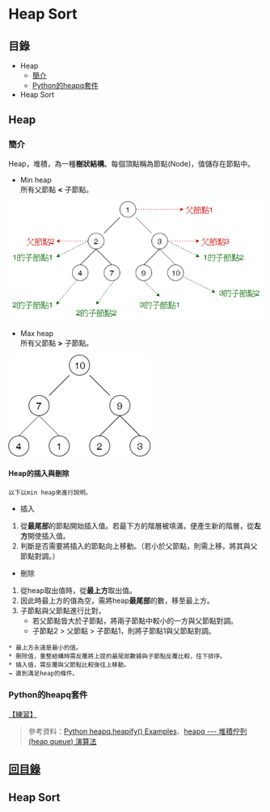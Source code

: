 # Heap Sort
## 目錄
* Heap
  * [簡介](https://github.com/HTY62006/MyLearningNote/tree/master/Week6#%E7%B0%A1%E4%BB%8B)
  * [Python的heapq套件](https://github.com/HTY62006/MyLearningNote/tree/master/Week6#python%E7%9A%84heapq%E5%A5%97%E4%BB%B6)
* Heap Sort
## Heap
### 簡介
Heap，堆積，為一種**樹狀結構**。每個頂點稱為節點(Node)，值儲存在節點中。
* Min heap
<br>所有父節點 **<** 子節點。

![image](https://github.com/HTY62006/MyLearningNote/blob/master/large_image/HS01.png)
* Max heap
<br>所有父節點 **>** 子節點。

![image](https://github.com/HTY62006/MyLearningNote/blob/master/large_image/HS02.png)
#### Heap的插入與刪除
```Text
以下以min heap來進行說明。
```
* 插入
1. 從**最尾部**的節點開始插入值。若最下方的階層被填滿，便產生新的階層，從**左方**開使插入值。
2. 判斷是否需要將插入的節點向上移動。（若小於父節點，則需上移，將其與父節點對調。）
* 刪除
1. 從heap取出值時，從**最上方**取出值。
2. 因此時最上方的值為空，需將heap**最尾部**的數，移至最上方。
3. 子節點與父節點進行比對，
   * 若父節點皆大於子節點，將兩子節點中較小的一方與父節點對調。
   * 子節點2 > 父節點 > 子節點1，則將子節點1與父節點對調。
```Text
* 最上方永遠是最小的值。
* 刪除值，重整結構時需反覆將上提的最尾部數據與子節點反覆比較，往下排序。
* 插入值，需反覆與父節點比較後往上移動。
→ 直到滿足heap的條件。
```
### Python的heapq套件
[【練習】](https://nbviewer.jupyter.org/github/HTY62006/MyLearningNote/blob/master/Week6/heapq.ipynb)
> 參考資料：[Python heapq.heapify() Examples](https://www.programcreek.com/python/example/2770/heapq.heapify)、[heapq --- 堆積佇列 (heap queue) 演算法](https://docs.python.org/zh-tw/3/library/heapq.html)
## [回目錄](https://github.com/HTY62006/MyLearningNote/tree/master/Week6#%E7%9B%AE%E9%8C%84)
## Heap Sort
